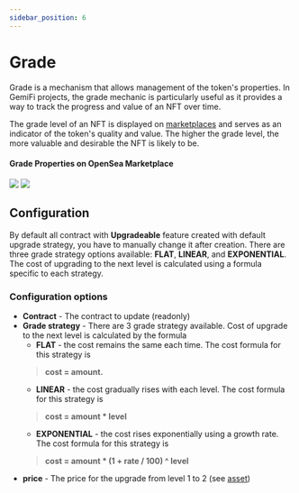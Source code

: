 ```yaml
---
sidebar_position: 6
---
```


# Grade

Grade is a mechanism that allows management of the token's properties. In GemiFi projects, the grade mechanic is particularly useful as it provides a way to track the progress and value of an NFT over time.

The grade level of an NFT is displayed on [marketplaces](/api/components/json-microservice/marketplaces/) and serves as an indicator of the token's quality and value. The higher the grade level, the more valuable and desirable the NFT is likely to be.

#### Grade Properties on OpenSea Marketplace

![](/img/grade_opensea_1.jpeg)
![](/img/grade_opensea_2.jpeg)

## Configuration

<!-- When creating an NFT contract with the **Upgradeable** feature, it is set with a default upgrade strategy. 
However, this strategy can be changed after the contract is created. -->

By default all contract with **Upgradeable** feature created with default upgrade strategy, you have to manually change
it after creation. There are three grade strategy options available: **FLAT**, **LINEAR**, and **EXPONENTIAL**. 
The cost of upgrading to the next level is calculated using a formula specific to each strategy.

### Configuration options

- **Contract** - The contract to update (readonly)
- **Grade strategy** - There are 3 grade strategy available. Cost of upgrade to the next level is calculated by the formula
    - **FLAT** - the cost remains the same each time. The cost formula for this strategy is 
    > **cost = amount.**
    - **LINEAR** - the cost gradually rises with each level. The cost formula for this strategy is
    > **cost = amount * level**
    - **EXPONENTIAL** - the cost rises exponentially using a growth rate. The cost formula for this strategy is
    > **cost = amount * (1 + rate / 100) ^ level**
- **price** - The price for the upgrade from level 1 to 2 (see [asset](/docs/admin-panel/miscellaneous/asset/))




